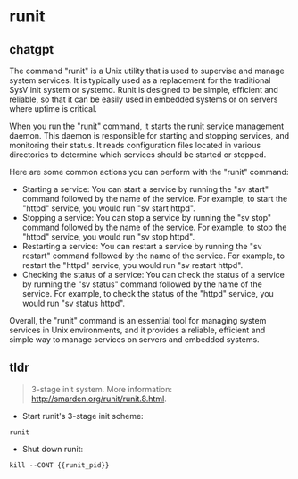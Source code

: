 # runit 
## chatgpt 
The command "runit" is a Unix utility that is used to supervise and manage system services. It is typically used as a replacement for the traditional SysV init system or systemd. Runit is designed to be simple, efficient and reliable, so that it can be easily used in embedded systems or on servers where uptime is critical.

When you run the "runit" command, it starts the runit service management daemon. This daemon is responsible for starting and stopping services, and monitoring their status. It reads configuration files located in various directories to determine which services should be started or stopped.

Here are some common actions you can perform with the "runit" command:

- Starting a service: You can start a service by running the "sv start" command followed by the name of the service. For example, to start the "httpd" service, you would run "sv start httpd".
- Stopping a service: You can stop a service by running the "sv stop" command followed by the name of the service. For example, to stop the "httpd" service, you would run "sv stop httpd".
- Restarting a service: You can restart a service by running the "sv restart" command followed by the name of the service. For example, to restart the "httpd" service, you would run "sv restart httpd".
- Checking the status of a service: You can check the status of a service by running the "sv status" command followed by the name of the service. For example, to check the status of the "httpd" service, you would run "sv status httpd".

Overall, the "runit" command is an essential tool for managing system services in Unix environments, and it provides a reliable, efficient and simple way to manage services on servers and embedded systems. 

## tldr 
 
> 3-stage init system.
> More information: <http://smarden.org/runit/runit.8.html>.

- Start runit's 3-stage init scheme:

`runit`

- Shut down runit:

`kill --CONT {{runit_pid}}`
